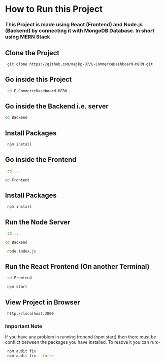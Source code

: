 
# How to Run this Project

### This Project is made using React (Frontend) and Node.js (Backend) by connecting it with MongoDB Database. In short using MERN Stack


## Clone the Project
```bash
 git clone https://github.com/mejkp-07/E-CommerceDashboard-MERN.git
```
## Go inside this Project

```bash
 cd E-CommerceDashboard-MERN
 ```

 ## Go inside the Backend i.e. server
 ```bash
 cd Backend
 ```
 ## Install Packages

```bash
 npm install
 ```
 ## Go inside the Frontend

```bash
 cd .. 
 ```
 ```bash
 cd Frontend
 ```
 ## Install Packages

```bash
 npm install
 ```

 ## Run the Node Server
```bash
 cd ..
 ```
 ```bash
 cd Backend
 ```
```bash
 node index.js
 ```
 ## Run the React Frontend (On another Terminal)
```bash
 cd Frontend
 ```
```bash
 npm start
 ```
 ## View Project in Browser
```bash
 http://localhost:3000
 ```
### Important Note

If you have any problem in running fronend (npm start) then there must be conflict between the packages you have installed. To resove it you can run:-
```bash
 npm audit fix
 npm audit fix --force
 ```

